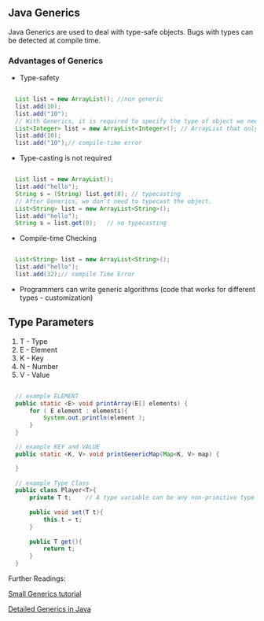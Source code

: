 ## Java Generics
Java Generics are used to deal with type-safe objects. Bugs with types can be detected at compile time.

### Advantages of Generics
- Type-safety

``` java

  List list = new ArrayList(); //non generic 
  list.add(10);  
  list.add("10");  
  // With Generics, it is required to specify the type of object we need to store.  
  List<Integer> list = new ArrayList<Integer>(); // ArrayList that only allows Integer values 
  list.add(10);  
  list.add("10");// compile-time error  

```
- Type-casting is not required
``` java

  List list = new ArrayList();    
  list.add("hello");    
  String s = (String) list.get(0); // typecasting    
  // After Generics, we don't need to typecast the object.  
  List<String> list = new ArrayList<String>();    
  list.add("hello");    
  String s = list.get(0);   // no typecasting

```
- Compile-time Checking 
``` java

  List<String> list = new ArrayList<String>();    
  list.add("hello");    
  list.add(32);// compile Time Error  

```

- Programmers can write generic algorithms (code that works for different types - customization)


## Type Parameters
1. T - Type
2. E - Element
3. K - Key
4. N - Number
5. V - Value

``` java

  // example ELEMENT
  public static <E> void printArray(E[] elements) {  
      for ( E element : elements){          
          System.out.println(element );  
      }  
  }  

  // example KEY and VALUE
  public static <K, V> void printGenericMap(Map<K, V> map) {

  }
    
  // example Type Class
  public class Player<T>{
      private T t;    // A type variable can be any non-primitive type you specify: any class type, any interface type, any array type, or even another type variable.
  
      public void set(T t){
          this.t = t;
      }
  
      public T get(){
          return t;
      }
  }   

```


Further Readings:

[Small Generics tutorial](https://devqa.io/java-generics-tutorial/)

[Detailed Generics in Java](https://docs.oracle.com/javase/tutorial/java/generics/why.html)